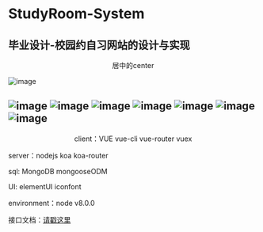 # StudyRoom-System
<b>毕业设计-校园约自习网站的设计与实现</b>
---
<center>居中的center</center>

![image](https://img.zcool.cn/community/0119005acccf1ba801204029769cd7.jpg@1280w_1l_2o_100sh.webp)

![image](http://wx4.sinaimg.cn/mw690/a73bc6a1ly1fs8dn2c09sj20nh0d70v5.jpg)
![image](http://wx4.sinaimg.cn/mw690/a73bc6a1ly1fs8dn31gjrj20mp0csmze.jpg)
![image](http://wx3.sinaimg.cn/mw690/a73bc6a1ly1fs8dn3k4ppj20ng0d7myo.jpg)
![image](http://wx1.sinaimg.cn/mw690/a73bc6a1ly1fs8dn4ozrkj20mj0e20ul.jpg)
![image](http://wx1.sinaimg.cn/mw690/a73bc6a1ly1fs8dn1a84zj20o20djwgu.jpg)
![image](http://wx1.sinaimg.cn/mw690/a73bc6a1ly1fs8dn1uu62j20o20djacs.jpg)
![image](http://wx4.sinaimg.cn/mw690/a73bc6a1ly1fs8dn49ul4j20nh0d70v1.jpg)
---
<center> client：VUE vue-cli vue-router vuex </center>

server：nodejs koa koa-router  

sql: MongoDB mongooseODM

UI: elementUI iconfont

environment：node v8.0.0

接口文档：[请戳这里](https://github.com/252860883/StudyRoom-System/wiki/%E6%8E%A5%E5%8F%A3%E6%96%87%E6%A1%A3)

  


